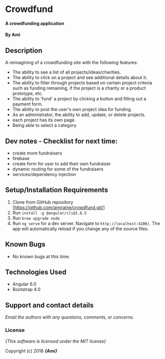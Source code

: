 # Crowdfund

#### A crowdfunding application

#### By **Ami**

## Description
A reimagining of a crowdfunding site with the following features:
  * The ability to see a list of all projects/ideas/charities.
  * The ability to click on a project and see additional details about it.
  * The ability to filter through projects based on certain project criteria such as funding remaining, if the project is a charity or a product prototype, etc.
  * The ability to 'fund' a project by clicking a button and filling out a payment form.
  * The ability to post the user's own project idea for funding.
  * As an administrator, the ability to add, update, or delete projects.
  * each project has its own page.
  * Being able to select a category

## Dev notes - Checklist for next time:
  * create more fundraisers
  * firebase
  * create form for user to add their own fundraiser
  * dynamic routing for some of the fundraisers
  * services/dependency injection

## Setup/Installation Requirements

1. Clone from GitHub repository [https://github.com/amiraine/crowdfund.git/]
2. Run `install -g @angular/cli@1.6.5`
3. Run `brew upgrade node`
4. Run `ng serve` for a dev server. Navigate to `http://localhost:4200/`. The app will automatically reload if you change any of the source files.

## Known Bugs
* No known bugs at this time.

## Technologies Used
  * Angular 6.0
  * Bootstrap 4.0

## Support and contact details

_Email the authors with any questions, comments, or concerns._

### License

*{This software is licensed under the MIT license}*

Copyright (c) 2018 **_{Ami}_**
